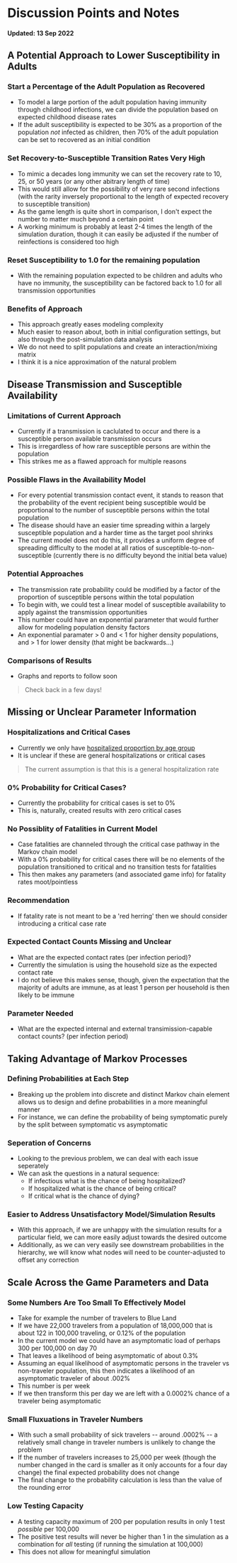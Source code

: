 # Discussion Points and Notes

#### Updated: 13 Sep 2022

## A Potential Approach to Lower Susceptibility in Adults

### Start a Percentage of the Adult Population as Recovered

- To model a large portion of the adult population having immunity through childhood infections, we can divide the population based on expected childhood disease rates
- If the adult susceptibility is expected to be 30% as a proportion of the population *not* infected as children, then 70% of the adult population can be set to recovered as an initial condition

### Set Recovery-to-Susceptible Transition Rates Very High

- To mimic a decades long immunity we can set the recovery rate to 10, 25, or 50 years (or any other abitrary length of time)
- This would still allow for the possibility of very rare second infections (with the rarity inversely proportional to the length of expected recovery to susceptible transition)
- As the game length is quite short in comparison, I don't expect the number to matter much beyond a certain point
- A working minimum is probably at least 2-4 times the length of the simulation duration, though it can easily be adjusted if the number of reinfections is considered too high

### Reset Susceptibility to 1.0 for the remaining population

- With the remaining population expected to be children and adults who have no immunity, the susceptibility can be factored back to 1.0 for all transmission opportunities

### Benefits of Approach

- This approach greatly eases modeling complexity
- Much easier to reason about, both in initial configuration settings, but also through the post-simulation data analysis
- We do not need to split populations and create an interaction/mixing matrix
- I think it is a nice approximation of the natural problem

## Disease Transmission and Susceptible Availability

### Limitations of Current Approach

- Currently if a transmission is caclulated to occur and there is a susceptible person available transmission occurs
- This is irregardless of how rare susceptible persons are within the population
- This strikes me as a flawed approach for multiple reasons

### Possible Flaws in the Availability Model

- For every potential transmission contact event, it stands to reason that the probability of the event recipient being susceptible would be proportional to the number of susceptible persons within the total population
- The disease should have an easier time spreading within a largely susceptible population and a harder time as the target pool shrinks
- The current model does not do this, it provides a uniform degree of spreading difficulty to the model at all ratios of susceptible-to-non-susceptible (currently there is no difficulty beyond the initial beta value)

### Potential Approaches

- The transmission rate probability could be modified by a factor of the proportion of susceptible persons within the total population
- To begin with, we could test a linear model of susceptible availability to apply against the transmission opportunities
- This number could have an exponential parameter that would further allow for modeling population density factors
- An exponential paramater > 0 and < 1 for higher density populations, and > 1 for lower density (that might be backwards...)

### Comparisons of Results

- Graphs and reports to follow soon

> Check back in a few days!

## Missing or Unclear Parameter Information

### Hospitalizations and Critical Cases

- Currently we only have [hospitalized proportion by age group](https://github.com/mwmckenzie/PsaGameModelIntegration/blob/main/docs/pages/originalCharacteristics.md#hospitalized-proportion-by-age-group)
- It is unclear if these are general hospitalizations or critical cases

> The current assumption is that this is a general hospitalization rate

### 0% Probability for Critical Cases?

- Currently the probability for critical cases is set to 0%
- This is, naturally, created results with zero critical cases

### No Possiblity of Fatalities in Current Model

- Case fatalities are channeled through the critical case pathway in the Markov chain model
- With a 0% probability for critical cases there will be no elements of the population transitioned to critical and no transition tests for fatalities
- This then makes any parameters (and associated game info) for fatality rates moot/pointless

### Recommendation

- If fatality rate is not meant to be a 'red herring' then we should consider introducing a critical case rate

### Expected Contact Counts Missing and Unclear

- What are the expected contact rates (per infection period)?
- Currently the simulation is using the household size as the expected contact rate
- I do not believe this makes sense, though, given the expectation that the majority of adults are immune, as at least 1 person per household is then likely to be immune

### Parameter Needed

- What are the expected internal and external transimission-capable contact counts? (per infection period)

## Taking Advantage of Markov Processes

### Defining Probabilities at Each Step

- Breaking up the problem into discrete and distinct Markov chain element allows us to design and define probabilities in a more meaningful manner
- For instance, we can define the probability of being symptomatic purely by the split between symptomatic vs asymptomatic

### Seperation of Concerns

- Looking to the previous problem, we can deal with each issue seperately
- We can ask the questions in a natural sequence: 
  - If infectious what is the chance of being hospitalized?
  - If hospitalized what is the chance of being critical?
  - If critical what is the chance of dying?

### Easier to Address Unsatisfactory Model/Simulation Results

- With this approach, if we are unhappy with the simulation results for a particular field, we can more easily adjust towards the desired outcome
- Additionally, as we can very easily see downstream probabilities in the hierarchy, we will know what nodes will need to be counter-adjusted to offset any correction


## Scale Across the Game Parameters and Data

### Some Numbers Are Too Small To Effectively Model

- Take for example the number of travelers to Blue Land
- If we have 22,000 travelers from a population of 18,000,000 that is about 122 in 100,000 traveling, or 0.12% of the population
- In the current model we could have an asymptomatic load of perhaps 300 per 100,000 on day 70
- That leaves a likelihood of being asymptomatic of about 0.3%
- Assuming an equal likelihood of asymptomatic persons in the traveler vs non-traveler population, this then indicates a likelihood of an asymptomatic traveler of about .002% 
- This number is per week
- If we then transform this per day we are left with a 0.0002% chance of a traveler being asymptomatic

### Small Fluxuations in Traveler Numbers

- With such a small probability of sick travelers -- around .0002% -- a relatively small change in traveler numbers is unlikely to change the problem
- If the number of travelers increases to 25,000 per week (though the number changed in the card is smaller as it only accounts for a four day change) the final expected probability does not change
- The final change to the probability calculation is less than the value of the rounding error

### Low Testing Capacity

- A testing capacity maximum of 200 per population results in only 1 test *possible* per 100,000
- The positive test results will never be higher than 1 in the simulation as a combination for *all* testing (if running the simulation at 100,000)
- This does not allow for meaningful simulation
